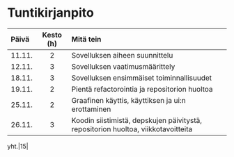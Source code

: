 # Tuntikirjanpito

Päivä|Kesto (h)|Mitä tein
|:-|:-:|:-|
11.11.|2|Sovelluksen aiheen suunnittelu
12.11.|3|Sovelluksen vaatimusmäärittely
18.11.|3|Sovelluksen ensimmäiset toiminnallisuudet
19.11.|2|Pientä refactorointia ja repositorion huoltoa
25.11.|2|Graafinen käyttis, käyttiksen ja ui:n erottaminen
26.11.|3|Koodin siistimistä, depskujen päivitystä, repositorion huoltoa, viikkotavoitteita

yht.|15|
